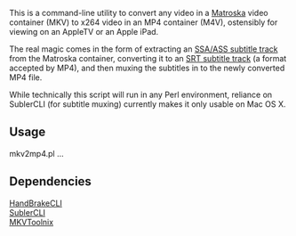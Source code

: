 This is a command-line utility to convert any video in a [Matroska](http://www.matroska.org/) video container (MKV) to x264 video in an MP4 container (M4V), ostensibly for viewing on an AppleTV or an Apple iPad.

The real magic comes in the form of extracting an [SSA/ASS subtitle track](http://www.matroska.org/technical/specs/subtitles/ssa.html) from the Matroska container, converting it to an [SRT subtitle track](http://www.matroska.org/technical/specs/subtitles/srt.html) (a format accepted by MP4), and then muxing the subtitles in to the newly converted MP4 file.

While technically this script will run in any Perl environment, reliance on SublerCLI (for subtitle muxing) currently makes it only usable on Mac OS X.

Usage
-----
   mkv2mp4.pl <mkvfile>...

Dependencies
------------
[HandBrakeCLI](http://handbrake.fr/)  
[SublerCLI](http://code.google.com/p/subler/)  
[MKVToolnix](http://www.bunkus.org/videotools/mkvtoolnix/)
